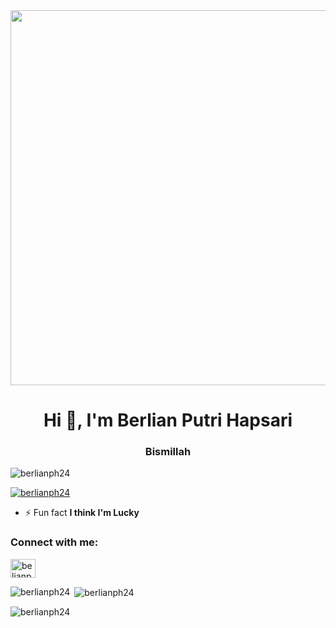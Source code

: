 <div align="center" width="500">
<img src="https://im5.ezgif.com/tmp/ezgif-5-2a3d303de6.gif" width="600">
</div>

<h1 align="center">Hi 👋, I'm Berlian Putri Hapsari</h1>
<h3 align="center">Bismillah</h3>

<p align="left"> <img src="https://komarev.com/ghpvc/?username=berlianph24&label=Profile%20views&color=0e75b6&style=flat" alt="berlianph24" /> </p>

<p align="left"> <a href="https://github.com/ryo-ma/github-profile-trophy"><img src="https://github-profile-trophy.vercel.app/?username=berlianph24" alt="berlianph24" /></a> </p>

- ⚡ Fun fact **I think I'm Lucky**

<h3 align="left">Connect with me:</h3>
<p align="left">
<a href="https://instagram.com/belianp.h" target="blank"><img align="center" src="https://raw.githubusercontent.com/rahuldkjain/github-profile-readme-generator/master/src/images/icons/Social/instagram.svg" alt="belianp.h" height="30" width="40" /></a>
</p>

<p><img align="left" src="https://github-readme-stats.vercel.app/api/top-langs?username=berlianph24&show_icons=true&locale=en&layout=compact" alt="berlianph24" /></p>

<p>&nbsp;<img align="center" src="https://github-readme-stats.vercel.app/api?username=berlianph24&show_icons=true&locale=en" alt="berlianph24" /></p>

<p><img align="center" src="https://github-readme-streak-stats.herokuapp.com/?user=berlianph24&" alt="berlianph24" /></p>
